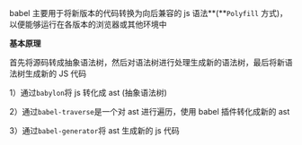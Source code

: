 babel 主要用于将新版本的代码转换为向后兼容的 js 语法**(**​`Polyfill` 方式)，以便能够运行在各版本的浏览器或其他环境中

**基本原理**

首先将源码转成抽象语法树，然后对语法树进行处理生成新的语法树，最后将新语法树生成新的 JS 代码

1）通过`babylon`将 js 转化成 ast (抽象语法树)

2）通过`babel-traverse`是一个对 ast 进行遍历，使用 babel 插件转化成新的 ast

3）通过`babel-generator`将 ast 生成新的 js 代码
